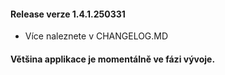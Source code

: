 #### Release verze 1.4.1.250331
- Více naleznete v CHANGELOG.MD

#### Většina applikace je momentálně ve fázi vývoje.
